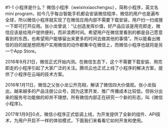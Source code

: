 #1-1 小程序是什么？
微信小程序（weixinxiaochengxu），简称小程序，英文名mini program，如今几乎每台智能手机都会安装微信程序，微信的用户也是遍布全球，所以微信小程序就实现了在微信应用内部不需要下载安装，用户扫一扫或搜一下即可打开应用。张小龙曾说：“让创造发挥价值，好产品应该是用完即走，微信应该是给用户提供便利，而非浪费时间。希望用户在微信里看到的都是自己愿意看到的东西，也希望用户能够留出来更多的时间去做其他的事情”。所以能看出微信的目的就是想把用户实用微信的动作都集中在微信上，而微信小程序也就将是另一个App Store。

2016年9月21日，微信正式开始内测。在微信生态下，这个不需要下载安装、用完即走的小程序引起了大家广泛的关注。腾讯云也正式上线了小程序的解决方案，提供了小程序在云端的技术方案。

2016年1月11日，微信之父张小龙公开亮相，解读了微信四大价值观。张小龙指出，越来越多的产品注册公众号，因为这里开发、推广传播成本比较低。但拆分出来的服务号功能做的却并不理想，所有微信内部正在研究一个新的形态，叫《微信小程序》。

2017年1月9日0点，微信小程序正式低调上线，为开发提供了全新的组件、API技术，为用户开启不一样的体验模式，下面我们来看看它如何开发和使用。



